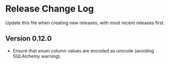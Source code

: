 # Release Change Log

Update this file when creating new releases, with most recent releases first.


## Version 0.12.0

 -  Ensure that enum column values are encoded as unicode (avoiding SQLAlchemy warning).
